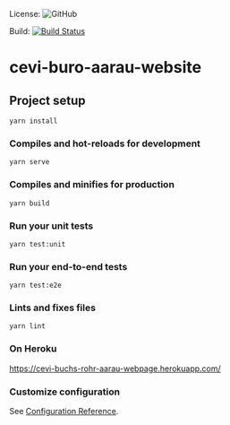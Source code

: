 License:
![GitHub](https://img.shields.io/github/license/patrickuhlmann/cevi-buchs-rohr-aarau-website)

Build: 
[![Build Status](https://travis-ci.com/patrickuhlmann/cevi-buchs-rohr-aarau-website.svg?branch=master)](https://travis-ci.com/patrickuhlmann/cevi-buchs-rohr-aarau-website)

# cevi-buro-aarau-website

## Project setup
```
yarn install
```

### Compiles and hot-reloads for development
```
yarn serve
```

### Compiles and minifies for production
```
yarn build
```

### Run your unit tests
```
yarn test:unit
```

### Run your end-to-end tests
```
yarn test:e2e
```

### Lints and fixes files
```
yarn lint
```

### On Heroku
https://cevi-buchs-rohr-aarau-webpage.herokuapp.com/

### Customize configuration
See [Configuration Reference](https://cli.vuejs.org/config/).
